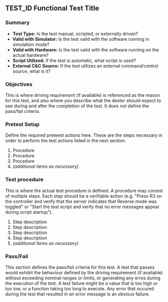 ## TEST_ID Functional Test Title

### Summary

* **Test Type:**            Is the test manual, scripted, or externally driven?
* **Valid with Simulator:** Is the test valid with the software running in simulation mode?
* **Valid with Hardware:**  Is the test valid with the software running on the actual hardware?
* **Script Utilized:**      If the test is automatic, what script is used?
* **External C&C Source:**  If the test utilizes an external command/control source, what is it?

### Objectives

This is where driving requirement (if available) is referenced as the reason for this test, and also where you describe what the dester should expect to see during and after the completion of the test. It does not define the pass/fail criteria.

### Pretest Setup

Define the required preteest actions here. These are the steps necessary in order to perform the test actions listed in the next section.

1. Procedure
2. Procedure
3. Procedure
4. *(additional items as necessary)*

### Test procedure

This is where the actual test procedure is defined. A procedure may consist of multiple steps. Each step should be a verifiable action (e.g. "Press R3 on the controller and verify that the server indicates that Reverse mode was toggled" or "Start the test script and verify that no error messages appear during script startup").

1. Step description
2. Step description
3. Step description
4. Step description
5. *(additional items as necessary)*

### Pass/Fail

This section defines the pass/fail criteria for this test. A test that passes would exhibit the behaviour defined by the driving requirement (if available) without exceeding nominal ranges or limits, or generating any erros during the execution of the test. A test failure might be a value that is too high or too low, or a function taking too long to execute. Any error that occured during the test that resulted in an error message is an obvious failure.
